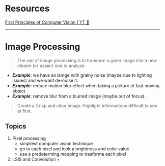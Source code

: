 # Resources

[First Principles of Computer Vision | YT 📼](https://www.youtube.com/watch?v=vqRzOGg9mi8&list=PL2zRqk16wsdorCSZ5GWZQr1EMWXs2TDeu)

---

#  Image Processing

>The aim of image processing is to transorm a given image into a new clearer (or easier) one to analyze.  

+ ***Example***: we have an iamge with grainy noise (maybe due to lighting issues) and we want de-noise it.
+ ***Example***: reduce motion blur effect when taking a picture of fast moving object.
+ ***Example***: remove blur from a blurred image (maybe out of focus).

>Create a Crisp and clear image. Highlight informations difficult to see at first.

## Topics

1. Pixel processing
    + simpliest computer vision technique
    + go to each pixel and look a brightness and color value
    + use a predeterming mapping to trasforma each pixel
2. LSIS and Convolution
    + 
